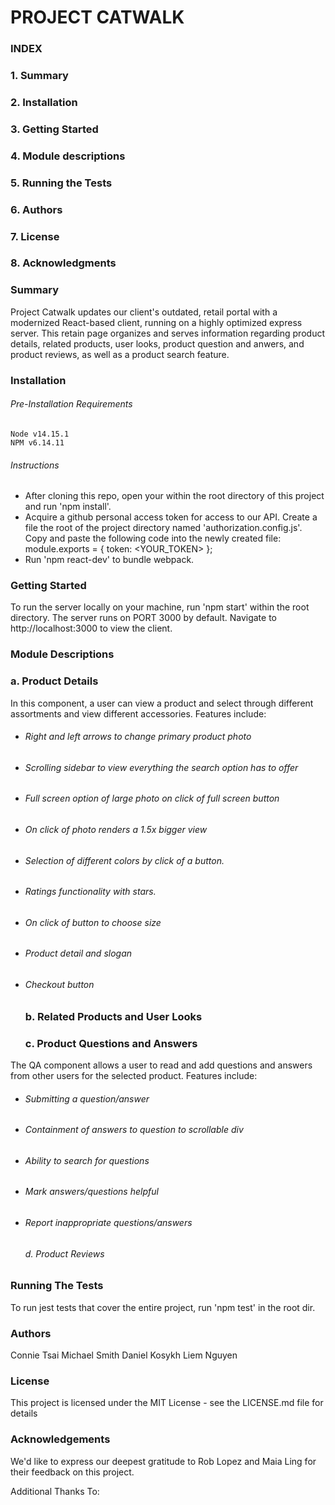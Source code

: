 # PROJECT CATWALK

### INDEX

  ### 1. Summary
  ### 2. Installation
  ### 3. Getting Started
  ### 4. Module descriptions
  ### 5. Running the Tests
  ### 6. Authors
  ### 7. License
  ### 8. Acknowledgments


### Summary
  Project Catwalk updates our client's outdated, retail portal with a modernized React-based client, running on a highly optimized express server. This retain page organizes and serves information regarding product details, related products, user looks, product question and anwers, and product reviews, as well as a product search feature.

### Installation
###### Pre-Installation Requirements
    Node v14.15.1
    NPM v6.14.11
###### Instructions
  - After cloning this repo, open your within the root directory of this project and run 'npm install'.
  - Acquire a github personal access token for access to our API. Create a file the root of the project directory named 'authorization.config.js'.
  Copy and paste the following code into the newly created file:
    module.exports = {
      token: <YOUR_TOKEN>
    };
  - Run 'npm react-dev' to bundle webpack.

### Getting Started
  To run the server locally on your machine, run 'npm start' within the root directory.
  The server runs on PORT 3000 by default. Navigate to http://localhost:3000 to view the client.

### Module Descriptions

  ### a. Product Details
In this component, a user can view a product and select through different assortments and view different accessories. Features include:
- ###### Right and left arrows to change primary product photo
- ###### Scrolling sidebar to view everything the search option has to offer
- ###### Full screen option of large photo on click of full screen button
- ###### On click of photo renders a 1.5x bigger view
- ###### Selection of different colors by click of a button.
- ###### Ratings functionality with stars.
- ###### On click of button to choose size
- ###### Product detail and slogan
- ###### Checkout button

  ### b. Related Products and User Looks

  ### c. Product Questions and Answers
The QA component allows a user to read and add questions and answers from other users for the selected product. Features include:
- ###### Submitting a question/answer
- ###### Containment of answers to question to scrollable div
- ###### Ability to search for questions
- ###### Mark answers/questions helpful
- ###### Report inappropriate questions/answers
  ###### d. Product Reviews

### Running The Tests
  To run jest tests that cover the entire project, run 'npm test' in the root dir.

### Authors
  Connie Tsai
  Michael Smith
  Daniel Kosykh
  Liem Nguyen

### License
  This project is licensed under the MIT License - see the LICENSE.md file for details

### Acknowledgements
  We'd like to express our deepest gratitude to Rob Lopez and Maia Ling for their feedback on this project.

  Additional Thanks To:


